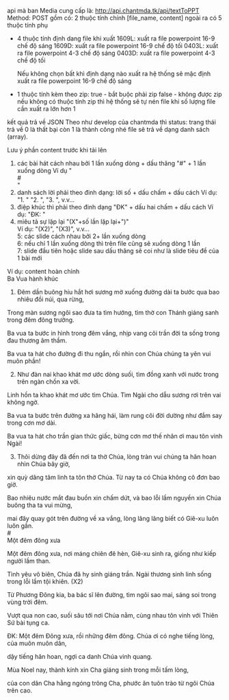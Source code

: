 api mà ban Media cung cấp là: http://api.chantmda.tk/api/textToPPT
Method: POST
gồm có: 2 thuộc tính chính [file_name, content]
ngoài ra có 5 thuộc tính phụ
 - 4 thuộc tính định dang file khi xuất 
 	1609L: xuất ra file powerpoint 16-9 chế độ sáng
 	1609D: xuất ra file powerpoint 16-9 chế độ tối
 	0403L: xuất ra file powerpoint 4-3 chế độ sáng
 	0403D: xuất ra file powerpoint 4-3 chế độ tối

 	Nếu không chọn bất khì định dạng nào xuất ra hệ thống sẽ mặc định xuất ra file powerpoint 16-9 chế độ sáng
 - 1 thuộc tính kèm theo
 	zip:
 		true - bắt buộc phải zip
 		false - không được zip
 	nếu không có thuộc tính zip thì hệ thống sẽ tự nén file khi số lượng file cần xuất ra lớn hơn 1

kết quả trả về JSON
Theo như develop của chantmda thì status: trang thái trả về 0 là thất bại còn 1 là thành công nhé
file sẽ trả về dạng danh sách (array).

Lưu ý phần content trước khi tải lên
1. các bài hát cách nhau bởi 1 lần xuống dòng + dấu thăng "#" + 1 lần xuống dòng
Ví dụ "<br/>
\#<br/>"
2. danh sách lời phải theo đinh dạng: lời số + dấu chấm + dấu cách
Ví dụ: "1. " "2. ", "3. ", v.v...
3. điệp khúc thì phải theo đinh dạng "ĐK" + dấu hai chấm + dấu cách
Ví dụ: "ĐK: "
4. miêu tả sự lặp lại "(X"+số lần lặp lại+")"<br/>
Ví dụ: "(X2)", "(X3)", v.v...<br/>
5: các slide cách nhau bởi 2+ lần xuống dòng<br/>
6: nếu chỉ 1 lần xuống dòng thì trên file cũng sẽ xuống dòng 1 lần<br/>
7: slide đầu tiên hoặc slide sau dấu thăng sẽ coi như là slide tiêu đề của 1 bài mới<br/>

Ví dụ: content hoàn chỉnh<br>
Ba Vua hành khúc

1. Đêm dần buông hiu hắt hơi sương mờ xuống đường dài ta bước qua bao nhiêu đồi núi, qua rừng,

Trong màn sương ngôi sao đưa ta tìm hướng, tìm thờ con Thánh giáng sanh trong đêm đông trường.

Ba vua ta bước in hình trong đêm vắng, nhịp vang cõi trần đời ta sống trong đau thương âm thầm.

Ba vua ta hát cho đường đi thu ngắn, rồi nhìn con Chúa chúng ta yên vui muôn phần!

2. Như đàn nai khao khát mơ ước dòng suối, tìm đồng xanh với nước trong trên ngàn chốn xa vời.

Linh hồn ta khao khát mơ ước tìm Chúa. Tìm Ngài cho dẫu sương rơi trên vai không ngờ.

Ba vua ta bước trên đường xa hăng hái, làm rung cõi đời dường như đắm say trong cơn mơ dài.

Ba vua ta hát cho trần gian thức giấc, bừng cơn mơ thế nhân ơi mau tôn vinh Ngài!

3. Thôi dừng đây đã đến nơi ta thờ Chúa, lòng tràn vui chúng ta hân hoan nhìn Chúa bây giờ,

xin quỳ dâng tâm linh ta tôn thờ Chúa. Từ nay ta có Chúa không cô đơn bao giờ.

Bao nhiêu nước mắt đau buồn xin chấm dứt, và bao lỗi lầm nguyền xin Chúa buông tha ta vui mừng,

mai đây quay gót trên đường về xa vắng, lòng lâng lâng biết có Giê-xu luôn luôn gần.<br/>
\#<br/>
Một đêm đông xưa

Một đêm đông xưa, nơi máng chiên đê hèn, Giê-xu sinh ra, giống như kiếp người lầm than.

Tình yêu vô biên, Chúa đã hy sinh giáng trần.
Ngài thương sinh linh sống trong lỗi lầm tội khiên. (X2)

Từ Phương Đông kia,  ba bác sĩ lên đường, tìm ngôi sao mai, sáng soi trong vùng trời đêm.

Vượt qua non cao, suối sâu tới nơi Chúa nằm, cùng nhau tôn vinh với Thiên Sứ bài tụng ca.

ĐK: Một đêm Đông xưa, rồi những đêm đông. Chúa ơi có nghe tiếng lòng, của muôn muôn dân,

dậy tiếng hân hoan, ngợi ca danh Chúa vinh quang.

Mùa Noel nay, thành kính xin Cha giáng sinh trong mỗi tấm lòng,

của con dân Cha hằng ngóng trông Cha, phước ân tuôn trào từ ngôi Chúa trên cao.
